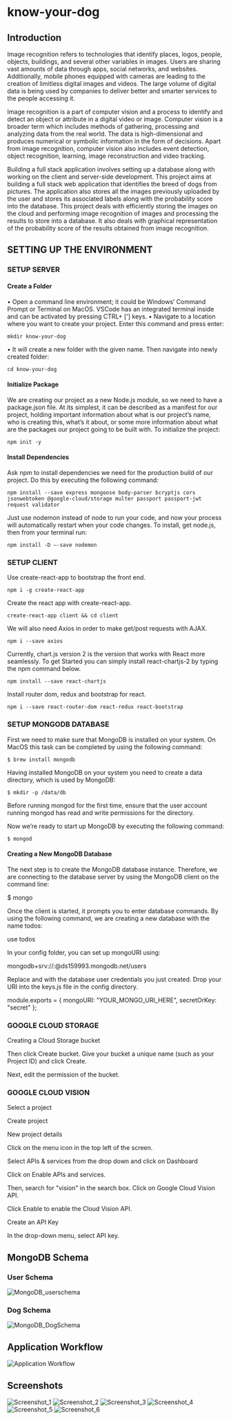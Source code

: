 # know-your-dog

## Introduction

Image recognition refers to technologies that identify places, logos, people, objects, buildings, and several other variables in images. Users are sharing vast amounts of data through apps, social networks, and websites. Additionally, mobile phones equipped with cameras are leading to the creation of limitless digital images and videos. The large volume of digital data is being used by companies to deliver better and smarter services to the people accessing it.

Image recognition is a part of computer vision and a process to identify and detect an object or attribute in a digital video or image. Computer vision is a broader term which includes methods of gathering, processing and analyzing data from the real world. The data is high-dimensional and produces numerical or symbolic information in the form of decisions. Apart from image recognition, computer vision also includes event detection, object recognition, learning, image reconstruction and video tracking.

Building a full stack application involves setting up a database along with working on the client and server-side development. This project aims at building a full stack web application that identifies the breed of dogs from pictures. The application also stores all the images previously uploaded by the user and stores its associated labels along with the probability score into the database. This project deals with efficiently storing the images on the cloud and performing image recognition of images and processing the results to store into a database. It also deals with graphical representation of the probability score of the results obtained from image recognition. 

## SETTING UP THE ENVIRONMENT

### SETUP SERVER

#### Create a Folder
•	Open a command line environment; it could be Windows’ Command Prompt or Terminal on MacOS. VSCode has an integrated terminal inside and can be activated by pressing CTRL+ ['] keys.
•	Navigate to a location where you want to create your project. Enter this command and press enter:

	mkdir know-your-dog
	
•	It will create a new folder with the given name. Then navigate into newly created folder:

	cd know-your-dog
  
#### Initialize Package

We are creating our project as a new Node.js module, so we need to have a package.json file. At its simplest, it can be described as a manifest for our project, holding important information about what is our project’s name, who is creating this, what’s it about, or some more information about what are the packages our project going to be built with.
To initialize the project:

`npm init -y`

#### Install Dependencies

Ask npm to install dependencies we need for the production build of our project. Do this by executing the following command:

```
npm install --save express mongoose body-parser bcryptjs cors jsonwebtoken @google-cloud/storage multer passport passport-jwt request validator
```

Just use nodemon instead of node to run your code, and now your process will automatically restart when your code changes. To install, get node.js, then from your terminal run:

```
npm install -D –-save nodemon
```

### SETUP CLIENT

Use create-react-app to bootstrap the front end.

`npm i -g create-react-app`

Create the react app with create-react-app.

`create-react-app client && cd client `

We will also need Axios in order to make get/post requests with AJAX.

`npm i --save axios`

Currently, chart.js version 2 is the version that works with React more seamlessly. To get Started you can simply install react-chartjs-2 by typing the npm command below.

`npm install --save react-chartjs`

Install router dom, redux and bootstrap for react. 

`npm i --save react-router-dom react-redux react-bootstrap`

### SETUP MONGODB DATABASE

First we need to make sure that MongoDB is installed on your system. On MacOS this task can be completed by using the following command:

`$ brew install mongodb`

Having installed MongoDB on your system you need to create a data directory, which is used by MongoDB:

`$ mkdir -p /data/db`

Before running mongod for the first time, ensure that the user account running mongod has read and write permissions for the directory.

Now we’re ready to start up MongoDB by executing the following command:

`$ mongod`

#### Creating a New MongoDB Database

The next step is to create the MongoDB database instance. Therefore, we are connecting to the database server by using the MongoDB client on the command line:

$ mongo

Once the client is started, it prompts you to enter database commands. By using the following command, we are creating a new database with the name todos:

use todos

In your config folder, you can set up mongoURI using:

mongodb+srv://<dbuser>:<dbpassword>@ds159993.mongodb.net/users
  
Replace <dbuser> and <dbpassword> with the database user credentials you just created.
Drop your URI into the keys.js file in the config directory. 
  
module.exports = {
 mongoURI: "YOUR_MONGO_URI_HERE",
 secretOrKey: "secret"
};

### GOOGLE CLOUD STORAGE

Creating a Cloud Storage bucket

Then click Create bucket. Give your bucket a unique name (such as your Project ID) and click Create.

Next, edit the permission of the bucket. 

### GOOGLE CLOUD VISION 

Select a project

Create project

New project details

Click on the menu icon in the top left of the screen.

Select APIs & services from the drop down and click on Dashboard

Click on Enable APIs and services. 

Then, search for "vision" in the search box. Click on Google Cloud Vision API.

Click Enable to enable the Cloud Vision API.

Create an API Key

In the drop-down menu, select API key.

## MongoDB Schema

### User Schema

![MongoDB_userschema](MongoDB_userschema.png)

### Dog Schema

![MongoDB_DogSchema](MongoDB_DogSchema.png)

## Application Workflow

![Application Workflow](Application_workflow.png)

## Screenshots

![Screenshot_1](Screenshot_1.png)
![Screenshot_2](Screenshot_2.png)
![Screenshot_3](Screenshot_3.png)
![Screenshot_4](Screenshot_4.png)
![Screenshot_5](Screenshot_5.png)
![Screenshot_6](Screenshot_6.png)









